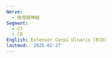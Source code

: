 ```yaml
---
Nerve:
  - 後骨間神経
Segment:
  - C7
  - C8
English: Extensor Carpi Ulnaris (ECU)
lastmod: '2025-02-27'
---
```


